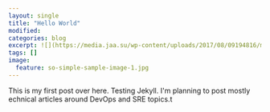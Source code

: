 ```yaml
---
layout: single
title: "Hello World"
modified:
categories: blog
excerpt: ![](https://media.jaa.su/wp-content/uploads/2017/08/09194816/maui-hawaii-1.jpg)
tags: []
image:
  feature: so-simple-sample-image-1.jpg
---
```


This is my first post over here. Testing Jekyll.
I'm planning to post mostly echnical articles around DevOps and SRE topics.t